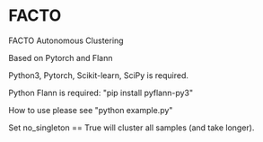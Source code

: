 # FACTO
FACTO Autonomous Clustering

Based on Pytorch and Flann

Python3, Pytorch, Scikit-learn, SciPy is required.

Python Flann is required: "pip install pyflann-py3"

How to use please see "python example.py" 

Set no_singleton == True will cluster all samples (and take longer).
